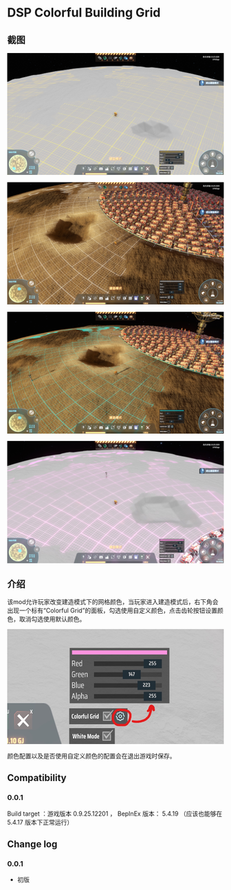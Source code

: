 # DSP Colorful Building Grid

## 截图

![screenshot](https://raw.githubusercontent.com/LittleSaya/IndexOutOfRangeDSPMod/master/DSPColorfulBuildGrid/Doc/screenshot1.jpg "screenshot")

![screenshot](https://raw.githubusercontent.com/LittleSaya/IndexOutOfRangeDSPMod/master/DSPColorfulBuildGrid/Doc/screenshot2.jpg "screenshot")

![screenshot](https://raw.githubusercontent.com/LittleSaya/IndexOutOfRangeDSPMod/master/DSPColorfulBuildGrid/Doc/screenshot3.jpg "screenshot")

![screenshot](https://raw.githubusercontent.com/LittleSaya/IndexOutOfRangeDSPMod/master/DSPColorfulBuildGrid/Doc/screenshot4.jpg "screenshot")

## 介绍

该mod允许玩家改变建造模式下的网格颜色，当玩家进入建造模式后，右下角会出现一个标有“Colorful Grid”的面板，勾选使用自定义颜色，点击齿轮按钮设置颜色，取消勾选使用默认颜色。

![color picker](https://raw.githubusercontent.com/LittleSaya/IndexOutOfRangeDSPMod/master/DSPColorfulBuildGrid/Doc/color-picker.jpg "color picker")

颜色配置以及是否使用自定义颜色的配置会在退出游戏时保存。

## Compatibility

### 0.0.1

Build target ：游戏版本 0.9.25.12201 ， BepInEx 版本： 5.4.19 （应该也能够在 5.4.17 版本下正常运行）

## Change log

### 0.0.1

- 初版
